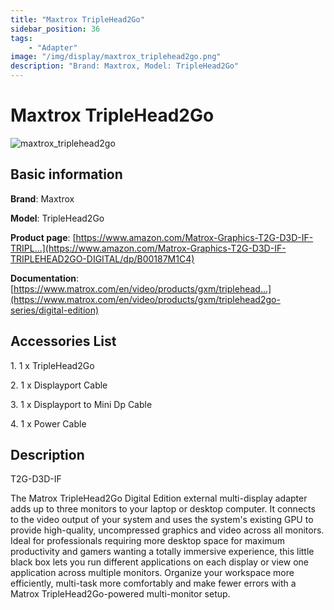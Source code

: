 ```yaml
---
title: "Maxtrox TripleHead2Go"
sidebar_position: 36
tags:
    - "Adapter"
image: "/img/display/maxtrox_triplehead2go.png"
description: "Brand: Maxtrox, Model: TripleHead2Go"
---
```

# Maxtrox TripleHead2Go

![maxtrox_triplehead2go](/img/display/maxtrox_triplehead2go.png)

## Basic information

**Brand**: Maxtrox

**Model**: TripleHead2Go

**Product page**: [https://www.amazon.com/Matrox-Graphics-T2G-D3D-IF-TRIPL...](https://www.amazon.com/Matrox-Graphics-T2G-D3D-IF-TRIPLEHEAD2GO-DIGITAL/dp/B00187M1C4)

**Documentation**: [https://www.matrox.com/en/video/products/gxm/triplehead...](https://www.matrox.com/en/video/products/gxm/triplehead2go-series/digital-edition)

## Accessories List

1\. 1 x TripleHead2Go

 2\. 1 x Displayport Cable

 3\. 1 x Displayport to Mini Dp Cable

 4\. 1 x Power Cable

## Description

T2G\-D3D\-IF

 The Matrox TripleHead2Go Digital Edition external multi\-display adapter adds up to three monitors to your laptop or desktop computer\. It connects to the video output of your system and uses the system's existing GPU to provide high\-quality, uncompressed graphics and video across all monitors\. Ideal for professionals requiring more desktop space for maximum productivity and gamers wanting a totally immersive experience, this little black box lets you run different applications on each display or view one application across multiple monitors\. Organize your workspace more efficiently, multi\-task more comfortably and make fewer errors with a Matrox TripleHead2Go\-powered multi\-monitor setup\.

